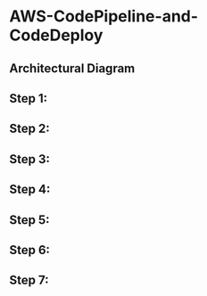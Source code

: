 # AWS-CodePipeline-and-CodeDeploy
#### 

## Architectural Diagram

## Step 1: 
#### 

## Step 2: 
#### 

## Step 3: 
#### 

## Step 4: 
#### 

## Step 5: 
#### 

## Step 6: 
#### 

## Step 7: 
#### 
  


